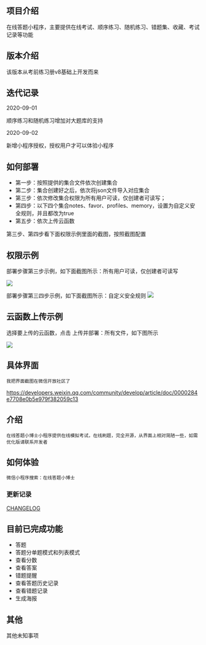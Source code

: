 ## 项目介绍

在线答题小程序，主要提供在线考试、顺序练习、随机练习、错题集、收藏、考试记录等功能

## 版本介绍

该版本从考前练习册v8基础上开发而来

## 迭代记录

2020-09-01

顺序练习和随机练习增加对大题库的支持

2020-09-02

新增小程序授权，授权用户才可以体验小程序



## 如何部署

+ 第一步：按照提供的集合文件依次创建集合
+ 第二步：集合创建好之后，依次将json文件导入对应集合
+ 第三步：依次修改集合权限为所有用户可读，仅创建者可读写；
+ 第四步：以下四个集合notes、favor、profiles、memory，设置为自定义安全规则，并且都改为true
+ 第五步：依次上传云函数

第三步、第四步看下面权限示例里面的截图，按照截图配置

## 权限示例

部署步骤第三步示例，如下面截图所示：所有用户可读，仅创建者可读写

![](https://images.gitee.com/uploads/images/2020/0813/173412_8515575b_1307964.png)


部署步骤第三四步示例，如下面截图所示：自定义安全规则
![](https://images.gitee.com/uploads/images/2020/0817/105744_e52fd46a_1307964.jpeg)


## 云函数上传示例

选择要上传的云函数，点击 上传并部署：所有文件，如下图所示


![](https://s1.ax1x.com/2020/08/13/dSHwhd.jpg)

## 具体界面

    我把界面截图在微信开放社区了
    
https://developers.weixin.qq.com/community/develop/article/doc/0000284e7708e0b5e979f382059c13



## 介绍
    在线答题小博士小程序提供在线模拟考试，在线刷题，完全开源，从界面上相对简陋一些，如需优化版请联系开发者

## 如何体验

    微信小程序搜索：在线答题小博士


### 更新记录

[CHANGELOG](./CHANGELOG.md)


## 目前已完成功能
+ 答题
+ 答题分单题模式和列表模式
+ 查看分数
+ 查看答案
+ 错题提醒
+ 查看答题历史记录
+ 查看错题记录
+ 生成海报

## 其他

其他未知事项







